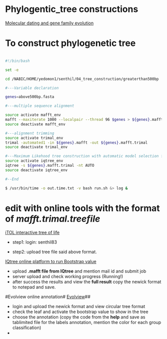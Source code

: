 # Phylogentic_tree constructions

[Molecular dating and gene family evolution](https://www.protocols.io/view/chromosome-scale-genome-assembly-of-kiwifruit-acti-vgse3we?step=9)


# To construct phylogenetic tree 

```bash

#!/bin/bash

set -e

cd /NABIC/HOME/yedomon1/senthil/04_tree_construction/greaterthan500bp

#---Variable declaration

genes=above500bp.fasta

#---multiple sequence alignment

source activate mafft_env
mafft --maxiterate 1000 --localpair --thread 96 $genes > ${genes}.mafft
source deactivate mafft_env

#---alignment trimming
source activate trimal_env
trimal -automated1 -in ${genes}.mafft -out ${genes}.mafft.trimal
source deactivate trimal_env

#---Maximum Likehood tree construction with automatic model selection for each gene
source activate iqtree_env
iqtree -s ${genes}.mafft.trimal -nt AUTO
source deactivate iqtree_env

#--End

$ /usr/bin/time -o out.time.txt -v bash run.sh &> log &

```


# edit with online tools with the format of *mafft.trimal.treefile* 

[iTOL interactive tree of life](https://itol.embl.de/)

- step1: login: senthil83

- step2: upload tree file said above format.




[IQtree online platform to run Bootstrap value](http://iqtree.cibiv.univie.ac.at/)

- upload **.mafft file from IQtree** and mention mail id and submit job
- server upload and check working progress (Running!)
- after success the results and view the **full result** copy the newick format to notepad and save.

#Evolview online annotation#
[Evolview](https://www.evolgenius.info/evolview/#login)##
- login and upload the newick format and view circular tree format
- check the leaf and activate the bootstrap value to show in the tree
- choose the annotation (copy the code from the **help** and save as tablimited file for the labels annotation, mention the color for each group classification)
- 






